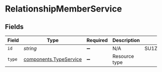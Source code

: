 # RelationshipMemberService


## Fields

| Field                                                                   | Type                                                                    | Required                                                                | Description                                                             | Example                                                                 |
| ----------------------------------------------------------------------- | ----------------------------------------------------------------------- | ----------------------------------------------------------------------- | ----------------------------------------------------------------------- | ----------------------------------------------------------------------- |
| `id`                                                                    | *string*                                                                | :heavy_minus_sign:                                                      | N/A                                                                     | SU1Z0isxPaozGVKXdv0eY                                                   |
| `type`                                                                  | [components.TypeService](../../../sdk/models/components/typeservice.md) | :heavy_minus_sign:                                                      | Resource type                                                           |                                                                         |